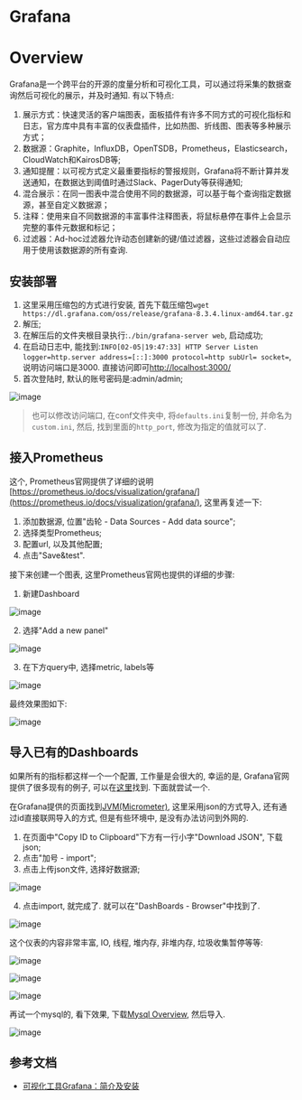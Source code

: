 # Grafana

# Overview

Grafana是一个跨平台的开源的度量分析和可视化工具，可以通过将采集的数据查询然后可视化的展示，并及时通知. 有以下特点:

1. 展示方式：快速灵活的客户端图表，面板插件有许多不同方式的可视化指标和日志，官方库中具有丰富的仪表盘插件，比如热图、折线图、图表等多种展示方式；
2. 数据源：Graphite，InfluxDB，OpenTSDB，Prometheus，Elasticsearch，CloudWatch和KairosDB等;
3. 通知提醒：以可视方式定义最重要指标的警报规则，Grafana将不断计算并发送通知，在数据达到阈值时通过Slack、PagerDuty等获得通知;
4. 混合展示：在同一图表中混合使用不同的数据源，可以基于每个查询指定数据源，甚至自定义数据源；
5. 注释：使用来自不同数据源的丰富事件注释图表，将鼠标悬停在事件上会显示完整的事件元数据和标记；
6. 过滤器：Ad-hoc过滤器允许动态创建新的键/值过滤器，这些过滤器会自动应用于使用该数据源的所有查询.

## 安装部署

1. 这里采用压缩包的方式进行安装, 首先下载压缩包```wget https://dl.grafana.com/oss/release/grafana-8.3.4.linux-amd64.tar.gz```
2. 解压;
3. 在解压后的文件夹根目录执行:```./bin/grafana-server web```, 启动成功;
4. 在启动日志中, 能找到:```INFO[02-05|19:47:33] HTTP Server Listen                       logger=http.server address=[::]:3000 protocol=http subUrl= socket=```, 说明访问端口是3000. 直接访问即可[http://localhost:3000/](http://localhost:3000/)
5. 首次登陆时, 默认的账号密码是:admin/admin;

![image](img/grafana_start.png)

> 也可以修改访问端口, 在conf文件夹中, 将```defaults.ini```复制一份, 并命名为```custom.ini```, 然后, 找到里面的```http_port```, 修改为指定的值就可以了.

## 接入Prometheus

这个, Prometheus官网提供了详细的说明[https://prometheus.io/docs/visualization/grafana/](https://prometheus.io/docs/visualization/grafana/), 这里再复述一下:

1. 添加数据源, 位置"齿轮 - Data Sources - Add data source";
2. 选择类型Prometheus;
3. 配置url, 以及其他配置;
4. 点击"Save&test".

接下来创建一个图表, 这里Prometheus官网也提供的详细的步骤:

1. 新建Dashboard

![image](img/grafana_new_dashboard.png)

2. 选择"Add a new panel"

![image](img/grafana_edit_query.png)

3. 在下方query中, 选择metric, labels等

![image](img/grafana_avg_resp.png)

最终效果图如下:

![image](img/grafana_final.png)

## 导入已有的Dashboards

如果所有的指标都这样一个一个配置, 工作量是会很大的, 幸运的是, Grafana官网提供了很多现有的例子, 可以在[这里](https://grafana.com/grafana/dashboards/)找到. 下面就尝试一个.

在Grafana提供的页面找到[JVM(Micrometer)](https://grafana.com/grafana/dashboards/4701), 这里采用json的方式导入, 还有通过id直接联网导入的方式, 但是有些环境中, 是没有办法访问到外网的.

1. 在页面中"Copy ID to Clipboard"下方有一行小字"Download JSON", 下载json;
2. 点击"加号 - import";
3. 点击上传json文件, 选择好数据源;

![image](img/grafana_import.png)

4. 点击import, 就完成了. 就可以在"DashBoards - Browser"中找到了.

![image](img/grafana_browser.png)

这个仪表的内容非常丰富, IO, 线程, 堆内存, 非堆内存, 垃圾收集暂停等等:

![image](img/grafana_sparrow_jvm_01.png)

![image](img/grafana_sparrow_jvm_02.png)

![image](img/grafana_sparrow_jvm_03.png)

再试一个mysql的, 看下效果, 下载[Mysql Overview](https://grafana.com/grafana/dashboards/7362), 然后导入.

![image](img/grafana_mysql.png)

## 参考文档

* [可视化工具Grafana：简介及安装](https://www.cnblogs.com/imyalost/p/9873641.html)